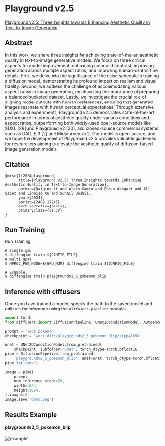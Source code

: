 # Playground v2.5

[Playground v2.5: Three Insights towards Enhancing Aesthetic Quality in Text-to-Image Generation](https://playground.com/blog/playground-v2-5)

## Abstract

In this work, we share three insights for achieving state-of-the-art aesthetic quality in text-to-image generative models. We focus on three critical aspects for model improvement: enhancing color and contrast, improving generation across multiple aspect ratios, and improving human-centric fine details. First, we delve into the significance of the noise schedule in training a diffusion model, demonstrating its profound impact on realism and visual fidelity. Second, we address the challenge of accommodating various aspect ratios in image generation, emphasizing the importance of preparing a balanced bucketed dataset. Lastly, we investigate the crucial role of aligning model outputs with human preferences, ensuring that generated images resonate with human perceptual expectations. Through extensive analysis and experiments, Playground v2.5 demonstrates state-of-the-art performance in terms of aesthetic quality under various conditions and aspect ratios, outperforming both widely-used open-source models like SDXL \[28\] and Playground v2 \[20\], and closed-source commercial systems such as DALL·E 3 \[2\] and Midjourney v5.2. Our model is open-source, and we hope the development of Playground v2.5 provides valuable guidelines for researchers aiming to elevate the aesthetic quality of diffusion-based image generation models.

## Citation

```
@misc{li2024playground,
      title={Playground v2.5: Three Insights towards Enhancing Aesthetic Quality in Text-to-Image Generation},
      author={Daiqing Li and Aleks Kamko and Ehsan Akhgari and Ali Sabet and Linmiao Xu and Suhail Doshi},
      year={2024},
      eprint={2402.17245},
      archivePrefix={arXiv},
      primaryClass={cs.CV}
}
```

## Run Training

Run Training

```
# single gpu
$ diffengine train ${CONFIG_FILE}
# multi gpus
$ NPROC_PER_NODE=${GPU_NUM} diffengine train ${CONFIG_FILE}

# Example.
$ diffengine train playgroundv2_5_pokemon_blip
```

## Inference with diffusers

Once you have trained a model, specify the path to the saved model and utilize it for inference using the `diffusers.pipeline` module.

```py
import torch
from diffusers import DiffusionPipeline, UNet2DConditionModel, AutoencoderKL

prompt = 'yoda pokemon'
checkpoint = 'work_dirs/playgroundv2_5_pokemon_blip/step41650'

unet = UNet2DConditionModel.from_pretrained(
    checkpoint, subfolder='unet', torch_dtype=torch.bfloat16)
pipe = DiffusionPipeline.from_pretrained(
    'playgroundv2_5_pokemon_blip', unet=unet, torch_dtype=torch.bfloat16)
pipe.to('cuda')

image = pipe(
    prompt,
    num_inference_steps=50,
    width=1024,
    height=1024,
).images[0]
image.save('demo.png')
```

## Results Example

#### playgroundv2_5_pokemon_blip

![example1](https://github.com/okotaku/diffengine/assets/24734142/40e52983-02ef-44af-a8ec-a39ec3aa95c8)

